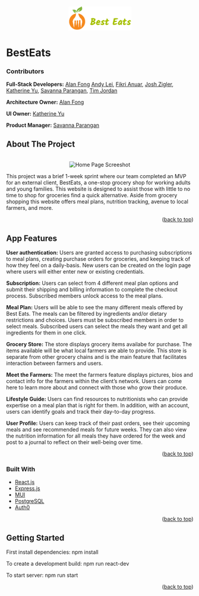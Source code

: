 <!-- PROJECT LOGO -->
<br />
<div align="center">
  <a href="https://github.com/HR-Billy/BestEats">
    <img src="images/besteatslogo.png" alt="Best Eats Logo" >
  </a>
</div>

# BestEats

### Contributors
**Full-Stack Developers:**
<a href="https://github.com/github_username/repo_name">Alan Fong</a>
<a href="https://github.com/github_username/repo_name">Andy Lei</a>,
<a href="https://github.com/github_username/repo_name">Fikri Anuar</a>,
<a href="https://github.com/github_username/repo_name">Josh Zigler</a>,
<a href="https://github.com/github_username/repo_name">Katherine Yu</a>,
<a href="https://github.com/github_username/repo_name">Savanna Parangan</a>,
<a href="https://github.com/github_username/repo_name">Tim Jordan</a>

**Architecture Owner:**
<a href="https://github.com/github_username/repo_name">Alan Fong</a>

**UI Owner:**
<a href="https://github.com/github_username/repo_name">Katherine Yu</a>

**Product Manager:**
<a href="https://github.com/github_username/repo_name">Savanna Parangan</a>


<!-- ABOUT THE PROJECT -->
## About The Project
<br />
<div align="center">
  <img src="images/home_screenshot.png" alt="Home Page Screeshot" >
</div>

This project was a brief 1-week sprint where our team completed an MVP for an external client, BestEats, a one-stop grocery shop for working adults and young families. This website is designed to assist those with little to no time to shop for groceries find a quick alternative. Aside from grocery shopping this website offers meal plans, nutrition tracking, avenue to local farmers, and more.

<p align="right">(<a href="#top">back to top</a>)</p>

## App Features

**User authentication:** Users are granted access to purchasing subscriptions to meal plans, creating purchase orders for groceries, and keeping track of how they feel on a daily-basis. New users can be created on the login page where users will either enter new or existing credentials.

**Subscription:** Users can select from 4 different meal plan options and submit their shipping and billing information to complete the checkout process. Subscribed members unlock access to the meal plans.

**Meal Plan:** Users will be able to see the many different meals offered by Best Eats. The meals can be filtered by ingredients and/or dietary restrictions and choices. Users must be subscribed members in order to select meals. Subscribed users can select the meals they want and get all ingredients for them in one click.

**Grocery Store:** The store displays grocery items availabe for purchase. The items available will be what local farmers are able to provide. This store is separate from other grocery chains and is the main feature that facilitates interaction between farmers and users.

**Meet the Farmers:** The meet the farmers feature displays pictures, bios and contact info for the farmers within the client’s network. Users can come here to learn more about and connect with those who grow their produce.

**Lifestyle Guide:** Users can find resources to nutritionists who can provide expertise on a meal plan that is right for them. In addition, with an account, users can identify goals and track their day-to-day progress.

**User Profile:** Users can keep track of their past orders, see their upcoming meals and see recommended meals for future weeks. They can also view the nutrition information for all meals they have ordered for the week and post to a journal to reflect on their well-being over time.

<p align="right">(<a href="#top">back to top</a>)</p>

### Built With

* [React.js](https://reactjs.org/)
* [Express.js](https://expressjs.com/)
* [MUI](https://mui.com/)
* [PostgreSQL](https://www.postgresql.org/)
* [Auth0](https://auth0.com/)

<p align="right">(<a href="#top">back to top</a>)</p>

## Getting Started
First install dependencies:
npm install

To create a development build:
npm run react-dev

To start server:
npm run start

<p align="right">(<a href="#top">back to top</a>)</p>
